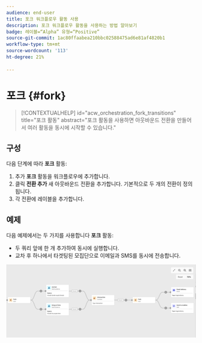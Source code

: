 ```yaml
---
audience: end-user
title: 포크 워크플로우 활동 사용
description: 포크 워크플로우 활동을 사용하는 방법 알아보기
badge: 레이블=“Alpha” 유형=“Positive”
source-git-commit: 1ac80ffaabea210bbc02588475ad6e81af4820b1
workflow-type: tm+mt
source-wordcount: '113'
ht-degree: 21%

---
```



# 포크 {#fork}

>[!CONTEXTUALHELP]
>id="acw_orchestration_fork_transitions"
>title="포크 활동"
>abstract="포크 활동을 사용하면 아웃바운드 전환을 만들어서 여러 활동을 동시에 시작할 수 있습니다."

## 구성

다음 단계에 따라 **포크** 활동:

1. 추가 **포크** 활동을 워크플로우에 추가합니다.
1. 클릭 **전환 추가** 새 아웃바운드 전환을 추가합니다. 기본적으로 두 개의 전환이 정의됩니다.
1. 각 전환에 레이블을 추가합니다.

## 예제

다음 예제에서는 두 가지를 사용합니다 **포크** 활동:

* 두 쿼리 앞에 한 개 추가하여 동시에 실행합니다.
* 교차 후 하나에서 타겟팅된 모집단으로 이메일과 SMS를 동시에 전송합니다.

![](../assets/workflow-fork-example.png)


